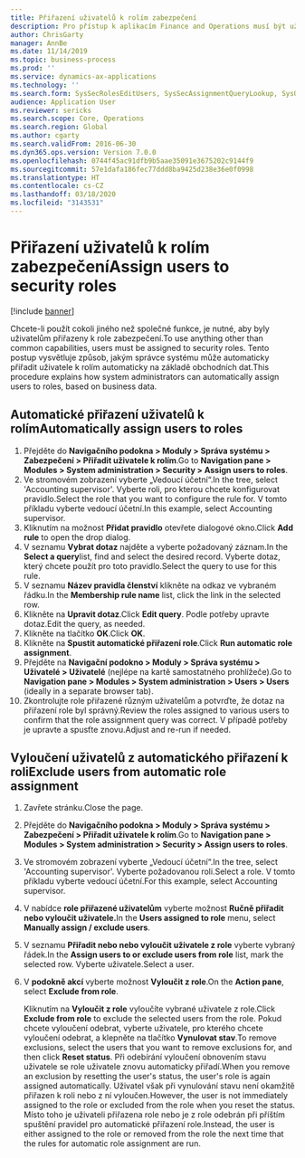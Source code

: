 ```yaml
---
title: Přiřazení uživatelů k rolím zabezpečení
description: Pro přístup k aplikacím Finance and Operations musí být uživateli přiřazeni k rolím zabezpečení.
author: ChrisGarty
manager: AnnBe
ms.date: 11/14/2019
ms.topic: business-process
ms.prod: ''
ms.service: dynamics-ax-applications
ms.technology: ''
ms.search.form: SysSecRolesEditUsers, SysSecAssignmentQueryLookup, SysQueryForm, SysSecRoleExcludeUsers
audience: Application User
ms.reviewer: sericks
ms.search.scope: Core, Operations
ms.search.region: Global
ms.author: cgarty
ms.search.validFrom: 2016-06-30
ms.dyn365.ops.version: Version 7.0.0
ms.openlocfilehash: 0744f45ac91dfb9b5aae35091e3675202c9144f9
ms.sourcegitcommit: 57e1dafa186fec77ddd8ba9425d238e36e0f0998
ms.translationtype: HT
ms.contentlocale: cs-CZ
ms.lasthandoff: 03/18/2020
ms.locfileid: "3143531"
---
```

# <a name="assign-users-to-security-roles"></a><span data-ttu-id="70ab6-103">Přiřazení uživatelů k rolím zabezpečení</span><span class="sxs-lookup"><span data-stu-id="70ab6-103">Assign users to security roles</span></span>

[!include [banner](../../includes/banner.md)]

<span data-ttu-id="70ab6-104">Chcete-li použít cokoli jiného než společné funkce, je nutné, aby byly uživatelům přiřazeny k role zabezpečení.</span><span class="sxs-lookup"><span data-stu-id="70ab6-104">To use anything other than common capabilities, users must be assigned to security roles.</span></span> <span data-ttu-id="70ab6-105">Tento postup vysvětluje způsob, jakým správce systému může automaticky přiřadit uživatele k rolím automaticky na základě obchodních dat.</span><span class="sxs-lookup"><span data-stu-id="70ab6-105">This procedure explains how system administrators can automatically assign users to roles, based on business data.</span></span> 

## <a name="automatically-assign-users-to-roles"></a><span data-ttu-id="70ab6-106">Automatické přiřazení uživatelů k rolím</span><span class="sxs-lookup"><span data-stu-id="70ab6-106">Automatically assign users to roles</span></span>
1. <span data-ttu-id="70ab6-107">Přejděte do **Navigačního podokna > Moduly > Správa systému > Zabezpečení > Přiřadit uživatele k rolím**.</span><span class="sxs-lookup"><span data-stu-id="70ab6-107">Go to **Navigation pane > Modules > System administration > Security > Assign users to roles**.</span></span>
2. <span data-ttu-id="70ab6-108">Ve stromovém zobrazení vyberte „Vedoucí účetní“.</span><span class="sxs-lookup"><span data-stu-id="70ab6-108">In the tree, select 'Accounting supervisor'.</span></span> <span data-ttu-id="70ab6-109">Vyberte roli, pro kterou chcete konfigurovat pravidlo.</span><span class="sxs-lookup"><span data-stu-id="70ab6-109">Select the role that you want to configure the rule for.</span></span> <span data-ttu-id="70ab6-110">V tomto příkladu vyberte vedoucí účetní.</span><span class="sxs-lookup"><span data-stu-id="70ab6-110">In this example, select Accounting supervisor.</span></span> 
3. <span data-ttu-id="70ab6-111">Kliknutím na možnost **Přidat pravidlo** otevřete dialogové okno.</span><span class="sxs-lookup"><span data-stu-id="70ab6-111">Click **Add rule** to open the drop dialog.</span></span>
4. <span data-ttu-id="70ab6-112">V seznamu **Vybrat dotaz** najděte a vyberte požadovaný záznam.</span><span class="sxs-lookup"><span data-stu-id="70ab6-112">In the **Select a query**list, find and select the desired record.</span></span> <span data-ttu-id="70ab6-113">Vyberte dotaz, který chcete použít pro toto pravidlo.</span><span class="sxs-lookup"><span data-stu-id="70ab6-113">Select the query to use for this rule.</span></span>  
5. <span data-ttu-id="70ab6-114">V seznamu **Název pravidla členství** klikněte na odkaz ve vybraném řádku.</span><span class="sxs-lookup"><span data-stu-id="70ab6-114">In the **Membership rule name** list, click the link in the selected row.</span></span>
6. <span data-ttu-id="70ab6-115">Klikněte na **Upravit dotaz**.</span><span class="sxs-lookup"><span data-stu-id="70ab6-115">Click **Edit query**.</span></span> <span data-ttu-id="70ab6-116">Podle potřeby upravte dotaz.</span><span class="sxs-lookup"><span data-stu-id="70ab6-116">Edit the query, as needed.</span></span>  
7. <span data-ttu-id="70ab6-117">Klikněte na tlačítko **OK**.</span><span class="sxs-lookup"><span data-stu-id="70ab6-117">Click **OK**.</span></span>
8. <span data-ttu-id="70ab6-118">Klikněte na **Spustit automatické přiřazení role**.</span><span class="sxs-lookup"><span data-stu-id="70ab6-118">Click **Run automatic role assignment**.</span></span>
9. <span data-ttu-id="70ab6-119">Přejděte na **Navigační podokno > Moduly > Správa systému > Uživatelé > Uživatelé** (nejlépe na kartě samostatného prohlížeče).</span><span class="sxs-lookup"><span data-stu-id="70ab6-119">Go to **Navigation pane > Modules > System administration > Users > Users** (ideally in a separate browser tab).</span></span>
10. <span data-ttu-id="70ab6-120">Zkontrolujte role přiřazené různým uživatelům a potvrďte, že dotaz na přiřazení role byl správný.</span><span class="sxs-lookup"><span data-stu-id="70ab6-120">Review the roles assigned to various users to confirm that the role assignment query was correct.</span></span> <span data-ttu-id="70ab6-121">V případě potřeby je upravte a spusťte znovu.</span><span class="sxs-lookup"><span data-stu-id="70ab6-121">Adjust and re-run if needed.</span></span>

## <a name="exclude-users-from-automatic-role-assignment"></a><span data-ttu-id="70ab6-122">Vyloučení uživatelů z automatického přiřazení k roli</span><span class="sxs-lookup"><span data-stu-id="70ab6-122">Exclude users from automatic role assignment</span></span>
1. <span data-ttu-id="70ab6-123">Zavřete stránku.</span><span class="sxs-lookup"><span data-stu-id="70ab6-123">Close the page.</span></span>
2. <span data-ttu-id="70ab6-124">Přejděte do **Navigačního podokna > Moduly > Správa systému > Zabezpečení > Přiřadit uživatele k rolím**.</span><span class="sxs-lookup"><span data-stu-id="70ab6-124">Go to **Navigation pane > Modules > System administration > Security > Assign users to roles**.</span></span>
3. <span data-ttu-id="70ab6-125">Ve stromovém zobrazení vyberte „Vedoucí účetní“.</span><span class="sxs-lookup"><span data-stu-id="70ab6-125">In the tree, select 'Accounting supervisor'.</span></span> <span data-ttu-id="70ab6-126">Vyberte požadovanou roli.</span><span class="sxs-lookup"><span data-stu-id="70ab6-126">Select a role.</span></span> <span data-ttu-id="70ab6-127">V tomto příkladu vyberte vedoucí účetní.</span><span class="sxs-lookup"><span data-stu-id="70ab6-127">For this example, select Accounting supervisor.</span></span>  
4. <span data-ttu-id="70ab6-128">V nabídce **role přiřazené uživatelům** vyberte možnost **Ručně přiřadit nebo vyloučit uživatele.**</span><span class="sxs-lookup"><span data-stu-id="70ab6-128">In the **Users assigned to role** menu, select **Manually assign / exclude users**.</span></span>
5. <span data-ttu-id="70ab6-129">V seznamu **Přiřadit nebo nebo vyloučit uživatele z role** vyberte vybraný řádek.</span><span class="sxs-lookup"><span data-stu-id="70ab6-129">In the **Assign users to or exclude users from role** list, mark the selected row.</span></span> <span data-ttu-id="70ab6-130">Vyberte uživatele.</span><span class="sxs-lookup"><span data-stu-id="70ab6-130">Select a user.</span></span>  
6. <span data-ttu-id="70ab6-131">V **podokně akcí** vyberte možnost **Vyloučit z role**.</span><span class="sxs-lookup"><span data-stu-id="70ab6-131">On the **Action pane**, select **Exclude from role**.</span></span>
    
    <span data-ttu-id="70ab6-132">Kliknutím na **Vyloučit z role** vyloučíte vybrané uživatele z role.</span><span class="sxs-lookup"><span data-stu-id="70ab6-132">Click **Exclude from role** to exclude the selected users from the role.</span></span> <span data-ttu-id="70ab6-133">Pokud chcete vyloučení odebrat, vyberte uživatele, pro kterého chcete vyloučení odebrat, a klepněte na tlačítko **Vynulovat stav**.</span><span class="sxs-lookup"><span data-stu-id="70ab6-133">To remove exclusions, select the users that you want to remove exclusions for, and then click **Reset status**.</span></span> <span data-ttu-id="70ab6-134">Při odebírání vyloučení obnovením stavu uživatele se role uživatele znovu automaticky přiřadí.</span><span class="sxs-lookup"><span data-stu-id="70ab6-134">When you remove an exclusion by resetting the user's status, the user's role is again assigned automatically.</span></span> <span data-ttu-id="70ab6-135">Uživatel však při vynulování stavu není okamžitě přiřazen k roli nebo z ní vyloučen.</span><span class="sxs-lookup"><span data-stu-id="70ab6-135">However, the user is not immediately assigned to the role or excluded from the role when you reset the status.</span></span> <span data-ttu-id="70ab6-136">Místo toho je uživateli přiřazena role nebo je z role odebrán při příštím spuštění pravidel pro automatické přiřazení role.</span><span class="sxs-lookup"><span data-stu-id="70ab6-136">Instead, the user is either assigned to the role or removed from the role the next time that the rules for automatic role assignment are run.</span></span>  
